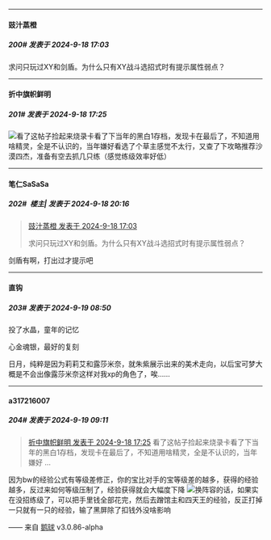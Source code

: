 ﻿
*****

####  豉汁蒸橙  
##### 200#       发表于 2024-9-18 17:03

求问只玩过XY和剑盾。为什么只有XY战斗选招式时有提示属性弱点？


*****

####  折中旗帜鲜明  
##### 201#       发表于 2024-9-18 17:25

<img src="https://static.saraba1st.com/image/smiley/face2017/009.gif" referrerpolicy="no-referrer">看了这帖子捡起来烧录卡看了下当年的黑白1存档，发现卡在最后了，不知道用啥精灵，全是不认识的，当年嫌好看选了个草主感觉不太行，又查了下攻略推荐沙漠四杰，准备有空去抓几只练（感觉练级效率好低）


*****

####  笔仁SaSaSa  
##### 202#         楼主| 发表于 2024-9-18 20:16

<blockquote><a href="httphttps://bbs.saraba1st.com/2b/forum.php?mod=redirect&amp;goto=findpost&amp;pid=66237744&amp;ptid=2052740" target="_blank">豉汁蒸橙 发表于 2024-9-18 17:03</a>

求问只玩过XY和剑盾。为什么只有XY战斗选招式时有提示属性弱点？</blockquote>
剑盾有啊，打出过才提示吧


*****

####  直钩  
##### 203#       发表于 2024-9-19 08:50

投了水晶，童年的记忆

心金魂银，最好的复刻

日月，纯粹是因为莉莉艾和露莎米奈，就朱紫展示出来的美术走向，以后宝可梦大概是不会出像露莎米奈这样对我xp的角色了，唉……


*****

####  a317216007  
##### 204#       发表于 2024-9-19 09:11

<blockquote><a href="httphttps://bbs.saraba1st.com/2b/forum.php?mod=redirect&amp;goto=findpost&amp;pid=66237909&amp;ptid=2052740" target="_blank">折中旗帜鲜明 发表于 2024-9-18 17:25</a>
看了这帖子捡起来烧录卡看了下当年的黑白1存档，发现卡在最后了，不知道用啥精灵，全是不认识的，当年嫌好 ...</blockquote>
因为bw的经验公式有等级差修正，你的宝比对手的宝等级差的越多，获得的经验越多，反过来如何等级压制了，经验获得就会大幅度下降
<img src="https://static.saraba1st.com/image/smiley/face2017/037.png" referrerpolicy="no-referrer">换阵容的话，如果实在没招练级了，可以把手里钱全部花完，然后去蹭馆主和四天王的经验，反正打掉一只就有一只的经验，输了黑屏除了扣钱外没啥影响

—— 来自 [鹅球](https://www.pgyer.com/xfPejhuq) v3.0.86-alpha

